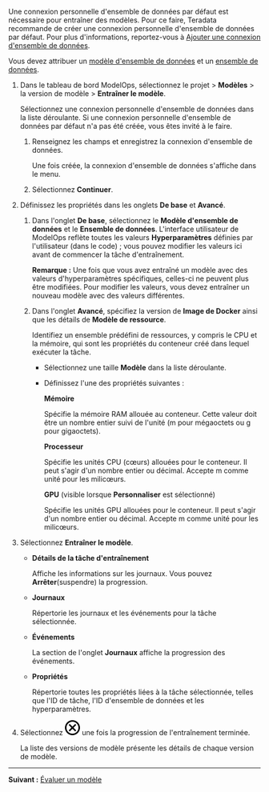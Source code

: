 Une connexion personnelle d'ensemble de données par défaut est nécessaire pour entraîner des modèles. Pour ce faire, Teradata recommande de créer une connexion personnelle d'ensemble de données par défaut. Pour plus d'informations, reportez-vous à [Ajouter une connexion d'ensemble de données](vpe1725389258480.md).

Vous devez attribuer un [modèle d'ensemble de données](frd1725409311264.md) et un [ensemble de données](xfu1732652871944.md).

1.  Dans le tableau de bord ModelOps, sélectionnez le projet > **Modèles** > la version de modèle > **Entraîner le modèle**.

    Sélectionnez une connexion personnelle d'ensemble de données dans la liste déroulante. Si une connexion personnelle d'ensemble de données par défaut n'a pas été créée, vous êtes invité à le faire.

    1.  Renseignez les champs et enregistrez la connexion d'ensemble de données.

        Une fois créée, la connexion d'ensemble de données s'affiche dans le menu.


    1.  Sélectionnez **Continuer**.


1.  Définissez les propriétés dans les onglets **De base** et **Avancé**.

    1.  Dans l'onglet **De base**, sélectionnez le **Modèle d'ensemble de données** et le **Ensemble de données**. L'interface utilisateur de ModelOps reflète toutes les valeurs **Hyperparamètres** définies par l'utilisateur (dans le code) ; vous pouvez modifier les valeurs ici avant de commencer la tâche d'entraînement.

        **Remarque :** Une fois que vous avez entraîné un modèle avec des valeurs d'hyperparamètres spécifiques, celles-ci ne peuvent plus être modifiées. Pour modifier les valeurs, vous devez entraîner un nouveau modèle avec des valeurs différentes.


    1.  Dans l'onglet **Avancé**, spécifiez la version de **Image de Docker** ainsi que les détails de **Modèle de ressource**.

        Identifiez un ensemble prédéfini de ressources, y compris le CPU et la mémoire, qui sont les propriétés du conteneur créé dans lequel exécuter la tâche.

        -   Sélectionnez une taille **Modèle** dans la liste déroulante.


        -   Définissez l'une des propriétés suivantes :

            **Mémoire**

            Spécifie la mémoire RAM allouée au conteneur. Cette valeur doit être un nombre entier suivi de l'unité (m pour mégaoctets ou g pour gigaoctets).

            **Processeur**

            Spécifie les unités CPU (cœurs) allouées pour le conteneur. Il peut s'agir d'un nombre entier ou décimal. Accepte m comme unité pour les milicœurs.

            **GPU** (visible lorsque **Personnaliser** est sélectionné)

            Spécifie les unités GPU allouées pour le conteneur. Il peut s'agir d'un nombre entier ou décimal. Accepte m comme unité pour les milicœurs.


1.  Sélectionnez **Entraîner le modèle**.

    -   **Détails de la tâche d'entraînement**

        Affiche les informations sur les journaux. Vous pouvez **Arrêter**(suspendre) la progression.


    -   **Journaux**

        Répertorie les journaux et les événements pour la tâche sélectionnée.


    -   **Événements**

        La section de l'onglet **Journaux** affiche la progression des événements.


    -   **Propriétés**

        Répertorie toutes les propriétés liées à la tâche sélectionnée, telles que l'ID de tâche, l'ID d'ensemble de données et les hyperparamètres.


1.  Sélectionnez ![Icône Fermer](Images/teg1680569591203.svg) une fois la progression de l'entraînement terminée.

    La liste des versions de modèle présente les détails de chaque version de modèle.


---

**Suivant :** [Évaluer un modèle](wzw1732650597340.md)

